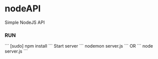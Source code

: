 # nodeAPI
Simple NodeJS API

<h3>RUN</h3>
```
[sudo] npm install
```
Start server
```
nodemon server.js
```
OR
```
node server.js
```
